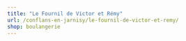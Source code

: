 ```yaml
---
title: "Le Fournil de Victor et Rémy"
url: /conflans-en-jarnisy/le-fournil-de-victor-et-remy/
shop: boulangerie
---
```


